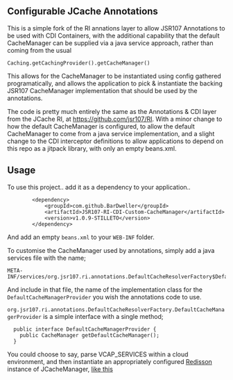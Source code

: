 Configurable JCache Annotations
-------------------------------

This is a simple fork of the RI annations layer to allow JSR107 Annotations to be used with
CDI Containers, with the additional capability that the default CacheManager can be supplied
via a java service approach, rather than coming from the usual 

```
Caching.getCachingProvider().getCacheManager()
```

This allows for the CacheManager to be instantiated using config gathered programatically, 
and allows the application to pick & instantiate the backing JSR107 CacheManager implementation
that should be used by the annotations.

The code is pretty much entirely the same as the Annotations & CDI layer from 
the JCache RI, at https://github.com/jsr107/RI. With a minor change to how the default 
CacheManager is configured, to allow the default CacheManager to come from a java
service implementation, and a slight change to the CDI interceptor definitions to allow
applications to depend on this repo as a jitpack library, with only an empty beans.xml.

Usage
-----

To use this project.. add it as a dependency to your application.. 

```
        <dependency>
            <groupId>com.github.BarDweller</groupId>
            <artifactId>JSR107-RI-CDI-Custom-CacheManager</artifactId>
            <version>v1.0.9-STILLETO</version>
        </dependency>
```

And add an empty `beans.xml` to your `WEB-INF` folder.

To customise the CacheManager used by annotations, simply add a java services file with the name;
```
META-INF/services/org.jsr107.ri.annotations.DefaultCacheResolverFactory$DefaultCacheManagerProvider
```
And include in that file, the name of the implementation class for the `DefaultCacheManagerProvider` you wish the annotations
code to use. 

`org.jsr107.ri.annotations.DefaultCacheResolverFactory.DefaultCacheManagerProvider` is a simple interface 
with a single method;
```
  public interface DefaultCacheManagerProvider {
    public CacheManager getDefaultCacheManager();
  }
```

You could choose to say, parse VCAP_SERVICES within a cloud environment, and then instantiate an appropriately 
configured [Redisson](https://redisson.org/) instance of JCacheManager, [like this](https://github.com/BarDweller/gameon-jsr107-room/blob/master/src/main/java/org/gameontext/sample/jsr107defaultprovider/RedissonCacheManagerProvider.java)







